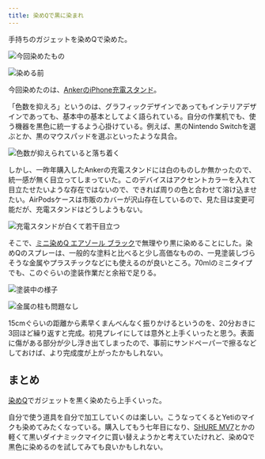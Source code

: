 ```yaml
---
title: 染めQで黒に染まれ
---
```

手持ちのガジェットを染めQで染めた。

![](https://lh4.googleusercontent.com/79Inoz9UwdQYfB8Jzd2bCcsbgbRvmTCevaLO4L4hX7Stx4MSa_OSNmT7kvbBB-grqUB41XHikzYcWRykBB7u3mPwYVl5ZC_88qabxs1_U1d0DozPLFu865CBniECDUy6lqyvKrv1IpyWojOWZA "今回染めたもの")

![](https://lh4.googleusercontent.com/n84upfPqU4C3uMwrLEUDatSAKel6TR5m4h6gZM4ilWkfWFjRfXkOfS8dOFeHa0hw2tTo7G_wdGFSQpBNDdpgJ6QVm-6XXKobQYikMIvcO-L7rMyO98lSNmWrQM6vpqpvbqtOqlBJC4XhN1OQ0g "染める前")

今回染めたのは、[AnkerのiPhone充電スタンド](https://r7kamura.com/articles/2021-09-06-anker-iphone-stand)。

「色数を抑えろ」というのは、グラフィックデザインであってもインテリアデザインであっても、基本中の基本としてよく語られている。自分の作業机でも、使う機器を黒色に統一するよう心掛けている。例えば、黒のNintendo Switchを選ぶとか、黒のマウスパッドを選ぶといったような具合。

![](https://lh3.googleusercontent.com/ldsjAScjjhnFH2jPzwkivbuEoR9BLQ8u8_pSX-BmtVw39ZxoD79gEAryuzoZun1mOcdGwCdJ7qTgmPiQVWNrscDiJObKV-MqUFDrQrd11cuP_J1XZl5kx9IHEsUGdZ5uvJsmiNweXQd6paMhlA "色数が抑えられていると落ち着く")

しかし、一昨年購入したAnkerの充電スタンドには白のものしか無かったので、統一感が無く目立ってしまっていた。このデバイスはアクセントカラーを入れて目立たせたいような存在ではないので、できれば周りの色と合わせて溶け込ませたい。AirPodsケースは市販のカバーが沢山存在しているので、見た目は変更可能だが、充電スタンドはどうしようもない。

![](https://lh3.googleusercontent.com/WE7F59RjfmbE0D7oVHKTOpZf1A6cBAjgBaoRe664ZjI2NvtGaNMbbpBa-mFdiawG4d-LTJQq0atzOxnqC6XZdqGwLl-So8mq9_cjnJ_OpbVDPFRZ8Y1NnqhbXguAYHxudbCOlUXa-2KT0XguTw "充電スタンドが白くて若干目立つ")

そこで、[ミニ染めQ エアゾール ブラック](https://www.amazon.co.jp/dp/B003QMFUKO)で無理やり黒に染めることにした。染めQのスプレーは、一般的な塗料と比べると少し高価なものの、一見塗装しづらそうな金属やプラスチックなどにも使えるのが良いところ。70mlのミニタイプでも、このぐらいの塗装作業だと余裕で足りる。

![](https://lh6.googleusercontent.com/FkVvpTPhYgxB4mpIrmrwraBteygl3nQsRdF4-jr1aGOwL1DzWojYoVSQvEzQJxSnDTNwXS255dJOhhXdKcH9wd5xx4DcmWxnxXCUP6hPXZB1eNsdaVGT3t4aL5srlyaG29_aV9EG5hn0RvrW2w "塗装中の様子")

![](https://lh4.googleusercontent.com/I5mqQx_GmljXRZlQYWmDHlZdON1A-8xUj9qsHhxeKFt7u1p88W-xbXVfz05ySQUXoebd9IIxtrzW6CNFeYzmyodJt_j0HK-RokiqjiSGcsNcin4FxdrD3pDEre-dkr19QbYedR0uMhh3zwNpFQ "金属の柱も問題なし")

15cmぐらいの距離から素早くまんべんなく振りかけるというのを、20分おきに3回ほど繰り返すと完成。初見プレイにしては意外と上手くいったと思う。表面に傷がある部分が少し浮き出てしまったので、事前にサンドペーパーで擦るなどしておけば、より完成度が上がったかもしれない。

まとめ
---

[染めQ](https://www.amazon.co.jp/dp/B003QMFUKO)でガジェットを黒く染めたら上手くいった。

自分で使う道具を自分で加工していくのは楽しい。こうなってくるとYetiのマイクも染めてみたくなっている。購入してもう七年目になり、[SHURE MV7](https://www.amazon.co.jp/dp/B08KY7G1GV)とかの軽くて黒いダイナミックマイクに買い替えようかと考えていたけれど、染めQで黒色に染めるのを試してみても良いかもしれない。
